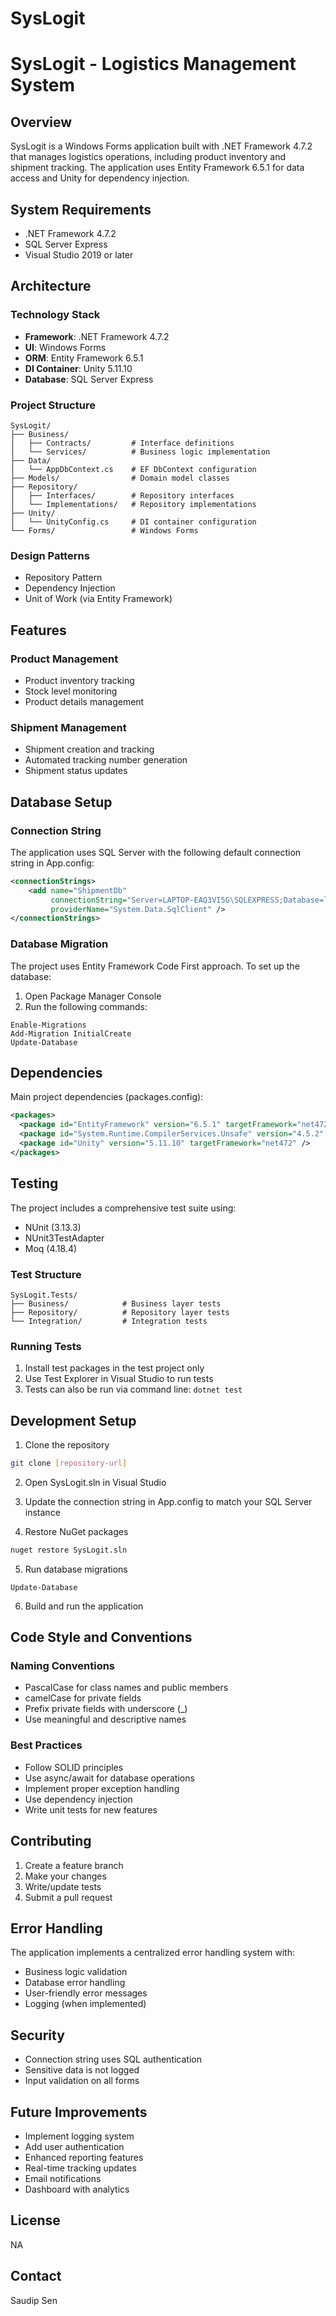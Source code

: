 # SysLogit

# SysLogit - Logistics Management System

## Overview
SysLogit is a Windows Forms application built with .NET Framework 4.7.2 that manages logistics operations, including product inventory and shipment tracking. The application uses Entity Framework 6.5.1 for data access and Unity for dependency injection.

## System Requirements
- .NET Framework 4.7.2
- SQL Server Express
- Visual Studio 2019 or later

## Architecture

### Technology Stack
- **Framework**: .NET Framework 4.7.2
- **UI**: Windows Forms
- **ORM**: Entity Framework 6.5.1
- **DI Container**: Unity 5.11.10
- **Database**: SQL Server Express

### Project Structure
```
SysLogit/
├── Business/
│   ├── Contracts/         # Interface definitions
│   └── Services/          # Business logic implementation
├── Data/
│   └── AppDbContext.cs    # EF DbContext configuration
├── Models/                # Domain model classes
├── Repository/           
│   ├── Interfaces/        # Repository interfaces
│   └── Implementations/   # Repository implementations
├── Unity/
│   └── UnityConfig.cs     # DI container configuration
└── Forms/                 # Windows Forms
```

### Design Patterns
- Repository Pattern
- Dependency Injection
- Unit of Work (via Entity Framework)

## Features

### Product Management
- Product inventory tracking
- Stock level monitoring
- Product details management

### Shipment Management
- Shipment creation and tracking
- Automated tracking number generation
- Shipment status updates

## Database Setup

### Connection String
The application uses SQL Server with the following default connection string in App.config:
```xml
<connectionStrings>
    <add name="ShipmentDb"
         connectionString="Server=LAPTOP-EAQ3VI5G\SQLEXPRESS;Database=logistic_dev;Uid=<provide user id>;Pwd=<provide password>;"
         providerName="System.Data.SqlClient" />
</connectionStrings>
```

### Database Migration
The project uses Entity Framework Code First approach. To set up the database:

1. Open Package Manager Console
2. Run the following commands:
```
Enable-Migrations
Add-Migration InitialCreate
Update-Database
```

## Dependencies
Main project dependencies (packages.config):
```xml
<packages>
  <package id="EntityFramework" version="6.5.1" targetFramework="net472" />
  <package id="System.Runtime.CompilerServices.Unsafe" version="4.5.2" targetFramework="net472" />
  <package id="Unity" version="5.11.10" targetFramework="net472" />
</packages>
```

## Testing
The project includes a comprehensive test suite using:
- NUnit (3.13.3)
- NUnit3TestAdapter
- Moq (4.18.4)

### Test Structure
```
SysLogit.Tests/
├── Business/            # Business layer tests
├── Repository/          # Repository layer tests
└── Integration/         # Integration tests
```

### Running Tests
1. Install test packages in the test project only
2. Use Test Explorer in Visual Studio to run tests
3. Tests can also be run via command line: `dotnet test`

## Development Setup

1. Clone the repository
```bash
git clone [repository-url]
```

2. Open SysLogit.sln in Visual Studio

3. Update the connection string in App.config to match your SQL Server instance

4. Restore NuGet packages
```bash
nuget restore SysLogit.sln
```

5. Run database migrations
```
Update-Database
```

6. Build and run the application

## Code Style and Conventions

### Naming Conventions
- PascalCase for class names and public members
- camelCase for private fields
- Prefix private fields with underscore (_)
- Use meaningful and descriptive names

### Best Practices
- Follow SOLID principles
- Use async/await for database operations
- Implement proper exception handling
- Use dependency injection
- Write unit tests for new features

## Contributing

1. Create a feature branch
2. Make your changes
3. Write/update tests
4. Submit a pull request

## Error Handling
The application implements a centralized error handling system with:
- Business logic validation
- Database error handling
- User-friendly error messages
- Logging (when implemented)

## Security
- Connection string uses SQL authentication
- Sensitive data is not logged
- Input validation on all forms

## Future Improvements
- Implement logging system
- Add user authentication
- Enhanced reporting features
- Real-time tracking updates
- Email notifications
- Dashboard with analytics

## License
NA

## Contact
Saudip Sen
